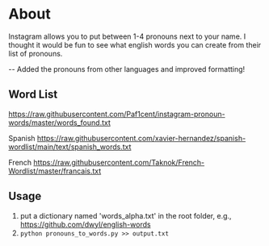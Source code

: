 # About
Instagram allows you to put between 1-4 pronouns next to your name. I thought it would be fun to see what english words you can create from their list of pronouns.

-- Added the pronouns from other languages and improved formatting!

## Word List
https://raw.githubusercontent.com/Paf1cent/instagram-pronoun-words/master/words_found.txt

Spanish
https://raw.githubusercontent.com/xavier-hernandez/spanish-wordlist/main/text/spanish_words.txt

French
https://raw.githubusercontent.com/Taknok/French-Wordlist/master/francais.txt

## Usage
1. put a dictionary named 'words_alpha.txt' in the root folder, e.g., https://github.com/dwyl/english-words
2. `python pronouns_to_words.py >> output.txt`
